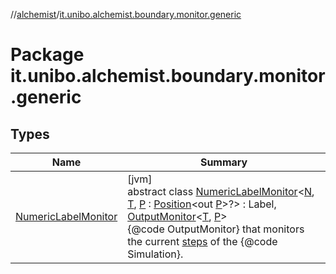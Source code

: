 //[alchemist](../../index.md)/[it.unibo.alchemist.boundary.monitor.generic](index.md)

# Package it.unibo.alchemist.boundary.monitor.generic

## Types

| Name | Summary |
|---|---|
| [NumericLabelMonitor](-numeric-label-monitor/index.md) | [jvm]<br>abstract class [NumericLabelMonitor](-numeric-label-monitor/index.md)<[N](-numeric-label-monitor/index.md), [T](-numeric-label-monitor/index.md), [P](-numeric-label-monitor/index.md) : [Position](../it.unibo.alchemist.model.interfaces/-position/index.md)<out [P](../it.unibo.alchemist.boundary.monitor/-f-x-step-monitor/index.md)>?> : Label, [OutputMonitor](../it.unibo.alchemist.boundary.interfaces/-output-monitor/index.md)<[T](../it.unibo.alchemist.boundary.monitor/-f-x-step-monitor/index.md), [P](../it.unibo.alchemist.boundary.monitor/-f-x-step-monitor/index.md)> <br>{@code OutputMonitor} that monitors the current [steps](../it.unibo.alchemist.core.interfaces/-simulation/get-step.md) of the {@code Simulation}. |

